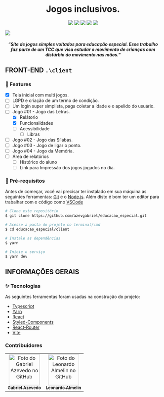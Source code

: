 <h1 align="center">
   Jogos inclusivos.
</h1>

<p align="center">
  <img src="https://img.shields.io/github/languages/top/azevgabriel/educacao_especial">
  <img src="https://img.shields.io/github/issues/azevgabriel/educacao_especial">
  <img src="https://img.shields.io/github/forks/azevgabriel/educacao_especial">
  <img src="https://img.shields.io/github/stars/azevgabriel/educacao_especial">
  <img src="https://img.shields.io/static/v1?label=license&message=GPL&color=E51C44">
</p>

<img src="./client/src/assets/images/screenshot.png">

<h4 align="center">
  <i>"Site de jogos simples voltados para educação especial. Esse trabalho faz parte de um TCC que visa estudar o movimento de crianças com distúrbio do movimento nas mãos."</i>
</h4>

## FRONT-END `.\client`

### 🤩 Features

- [x] Tela inicial com multi jogos.
- [ ] LGPD e criação de um termo de condição.
- [ ] Um login super simplista, paga coletar a idade e o apelido do usuário.
- [ ] Jogo #01 - Jogo das Letras.
  - [x] Relátorio
  - [x] Funcionalidades
  - [ ] Acessibilidade
    - [ ] Libras
- [ ] Jogo #02 - Jogo das Sílabas.
- [ ] Jogo #03 - Jogo de ligar o ponto.
- [ ] Jogo #04 - Jogo da Memória.
- [ ] Área de relatórios
  - [ ] Histórico do aluno
  - [ ] Link para Impressão dos jogos jogados no dia.

### 🗻 Pré-requisitos

Antes de começar, você vai precisar ter instalado em sua máquina as seguintes ferramentas:
[Git](https://git-scm.com) e o [Node.js](https://nodejs.org/en/).
Além disto é bom ter um editor para trabalhar com o código como [VSCode](https://code.visualstudio.com/)

```bash
# Clone este repositório
$ git clone https://github.com/azevgabriel/educacao_especial.git

# Acesse a pasta do projeto no terminal/cmd
$ cd educacao_especial/client

# Instale as dependências
$ yarn

# Inicie o serviço
$ yarn dev
```

## INFORMAÇÕES GERAIS

### ✨ Tecnologias

As seguintes ferramentas foram usadas na construção do projeto:

- [Typescript](https://www.typescriptlang.org/)
- [Yarn](https://yarnpkg.com/)
- [React](https://pt-br.reactjs.org/)
- [Styled-Components](https://styled-components.com/)
- [React-Router](https://reactrouter.com/)
- [Vite](https://vitejs.dev/)

### Contribuidores

<table>
  <tr>
    <td align="center">
      <a href="https://github.com/azevgabriel">
        <img src="https://github.com/azevgabriel.png" width="100px;" alt="Foto do Gabriel Azevedo no GitHub"/><br>
        <sub>
          <b>Gabriel Azevedo</b>
        </sub>
      </a>
    </td>
    <td align="center">
      <a href="https://github.com/leoalmelin">
        <img src="https://github.com/leoalmelin.png" width="100px;" alt="Foto do Leonardo Almelin no GitHub"/><br>
        <sub>
          <b>Leonardo Almelin</b>
        </sub>
      </a>
    </td>
  </tr>
</table>
